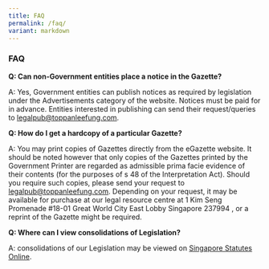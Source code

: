 ```yaml
---
title: FAQ
permalink: /faq/
variant: markdown
---
```

### **FAQ**

**Q: Can non-Government entities place a notice in the Gazette?**

A: Yes, Government entities can publish notices as required by legislation under the Advertisements category of the website. Notices must be paid for in advance. Entities interested in publishing can send their request/queries to [legalpub@toppanleefung.com](mailto:legalpub@toppanleefung.com).  


**Q: How do I get a hardcopy of a particular Gazette?**

A: You may print copies of Gazettes directly from the eGazette website. It should be noted however that only copies of the Gazettes printed by the Government Printer are regarded as admissible prima facie evidence of their contents (for the purposes of s 48 of the Interpretation Act). Should you require such copies, please send your request to [legalpub@toppanleefung.com](mailto:legalpub@toppanleefung.com). Depending on your request, it may be available for purchase at our legal resource centre at 1 Kim Seng Promenade #18-01 Great World City East Lobby Singapore 237994 , or a reprint of the Gazette might be required.  


**Q: Where can I view consolidations of Legislation?**

A: consolidations of our Legislation may be viewed on [Singapore Statutes Online](https://sso.agc.gov.sg).
